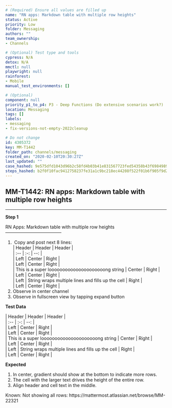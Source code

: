 ```yaml
---
# (Required) Ensure all values are filled up
name: "RN apps: Markdown table with multiple row heights"
status: Active
priority: Low
folder: Messaging
authors: ""
team_ownership: 
- Channels

# (Optional) Test type and tools
cypress: N/A
detox: N/A
mmctl: null
playwright: null
rainforest: 
- Mobile
manual_test_environments: []

# (Optional)
component: null
priority_p1_to_p4: P3 - Deep Functions (Do extensive scenarios work?)
location: Messaging
tags: []
labels: 
- messaging
- fix-versions-not-empty-2022cleanup

# Do not change
id: 4305372
key: MM-T1442
folder_path: channels/messaging
created_on: "2020-02-10T20:30:27Z"
last_updated: ""
case_hashed: 9e575dfd1043d96b2c58fd4b03b41e831567723fed54358b43f6984989a51689688086c63fc458a1804d3940636aa897
steps_hashed: b2f0f10fac9412758237fe31a1c9bc218ec44208f522f01b6f905f9d264e5786f35cba6e60af1cefba8c7fed1c7f5469
---
```


## MM-T1442: RN apps: Markdown table with multiple row heights

---

**Step 1**

RN Apps: Markdown table with multiple row heights\
–––––––––––––––––––––––––

1.  Copy and post next 8 lines:
   \
   \| Header | Header | Header |\
   \| :-- | :-: | --: |\
   \| Left | Center | Right |\
   \| Left | Center | Right |\
   \| This is a super looooooooooooooooooooong string | Center | Right |\
   \| Left | Center | Right |\
   \| Left | String wraps multiple lines and fills up the cell | Right |\
   \| Left | Center | Right |
2. Observe in center channel
3. Observe in fullscreen view by tapping expand button

**Test Data**

\| Header | Header | Header |\
\| :-- | :-: | --: |\
\| Left | Center | Right |\
\| Left | Center | Right |\
\| This is a super looooooooooooooooooooong string | Center | Right |\
\| Left | Center | Right |\
\| Left | String wraps multiple lines and fills up the cell | Right |\
\| Left | Center | Right |

**Expected**

1. In center, gradient should show at the bottom to indicate more rows.
2. The cell with the larger text drives the height of the entire row.
3. Align header and cell text in the middle.

Known: Not showing all rows: https\://mattermost.atlassian.net/browse/MM-22321
